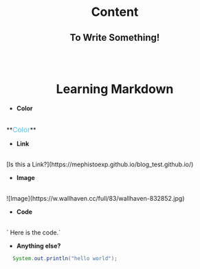 # **<center>Content</center>**

## **<center>To Write Something!</center>**
<br>
<br>


# **<center>Learning Markdown</center>**




* **Color**
<br>
**<font color="#52c3ee" size=3>Color</font>**

* **Link**
<br>
[Is this a Link?](https://mephistoexp.github.io/blog_test.github.io/)

* **Image**
<br>
![Image](https://w.wallhaven.cc/full/83/wallhaven-832852.jpg)

* **Code**
<br>
` Here is the code.`

* **Anything else?**
```java
  System.out.println("hello world");
```

<br>
<br>
<br>





